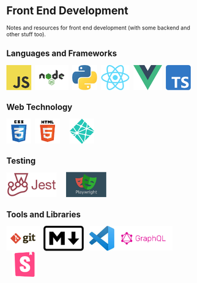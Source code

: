 # Front End Development

Notes and resources for front end development (with some backend and other stuff too).

## Languages and Frameworks

[<img height="65" style="max-height: 65px; padding-right: 10px;" src="./assets/logos/javascript-logo3.png"/>](https://github.com/coolinmc6/front-end-dev/tree/master/javascript)[<img height="65" style="max-height: 65px; padding-right: 10px;" src="./assets/logos/nodejs-logo.png" />](https://github.com/coolinmc6/front-end-dev/tree/master/nodejs)[<img height="65" style="max-height: 65px; padding-right: 10px;" src="./assets/logos/python-logo2.jpeg" />](https://github.com/coolinmc6/front-end-dev/tree/master/python)[<img height="65" style="max-height: 65px; padding-right: 10px;" src="./assets/logos/react-logo2.png" />](https://github.com/coolinmc6/front-end-dev/tree/master/react)[<img height="65" style="max-height: 65px; padding-right: 10px;" src="./assets/logos/vue-logo.png" />](https://github.com/coolinmc6/front-end-dev/tree/master/vue)[<img height="65" style="max-height: 65px; padding-right: 10px;" src="./assets/logos/typescript-logo.png" />](https://github.com/coolinmc6/front-end-dev/tree/master/typescript)

## Web Technology

[<img height="65" style="max-height: 65px; padding-right: 10px;" src="./assets/logos/css3-logo.png"  />](https://github.com/coolinmc6/front-end-dev/tree/master/css)[<img height="65" style="max-height: 65px; padding-right: 10px;" src="./assets/logos/html5-logo.png"  />](https://github.com/coolinmc6/front-end-dev/tree/master/html)[<img height="65" style="max-height: 65px; padding-left: 15px" src="./assets/logos/netlify-logo3.png" />](https://github.com/coolinmc6/front-end-dev/tree/master/netlify)

## Testing

[<img height="65" style="max-height: 65px; padding-right: 10px;" src="./assets/logos/jest-logo2.png" />](https://github.com/coolinmc6/front-end-dev/tree/master/jest)[<img height="65" style="max-height: 65px; padding-left: 15px" src="./assets/logos/playwright-logo.png" />](https://github.com/coolinmc6/front-end-dev/tree/master/playwright)

## Tools and Libraries

[<img height="65" style="max-height: 65px; padding-right: 10px;" src="./assets/logos/git-logo.png" />](https://github.com/coolinmc6/front-end-dev/tree/master/git)[<img height="65" style="max-height: 65px" src="./assets/logos/markdown-logo.png" />](https://github.com/coolinmc6/front-end-dev/tree/master/markdown)[<img height="65" style="max-height: 65px; padding-left: 15px" src="./assets/logos/vscode-logo.jpeg" />](https://github.com/coolinmc6/front-end-dev/tree/master/vscode)[<img height="65" style="max-height: 65px; padding-right: 10px;" src="./assets/logos/graphql-logo.png" />](https://github.com/coolinmc6/front-end-dev/tree/master/graphql)[<img height="65" style="max-height: 65px; padding-left: 15px" src="./assets/logos/storybook-logo.png" />](https://github.com/coolinmc6/front-end-dev/tree/master/storybook)